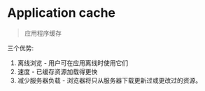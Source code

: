 # Application cache

> 应用程序缓存

三个优势:
1. 离线浏览 - 用户可在应用离线时使用它们
1. 速度 - 已缓存资源加载得更快
1. 减少服务器负载 - 浏览器将只从服务器下载更新过或更改过的资源。
